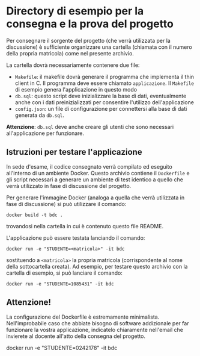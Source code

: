 # Directory di esempio per la consegna e la prova del progetto

Per consegnare il sorgente del progetto (che verrà utilizzata per la discussione) è sufficiente organizzare una cartella (chiamata con il numero della propria matricola) come nel presente archivio.

La cartella dovrà necessariamente contenere due file:

- `Makefile`: il makefile dovrà generare il programma che implementa il thin client in C. Il programma deve essere chiamato `applicazione`. Il `Makefile` di esempio genera l'applicazione in questo modo
- `db.sql`: questo script deve inizializzare la base di dati, eventualmente anche con i dati preinizializzati per consentire l'utilizzo dell'applicazione
- `config.json`: un file di configurazione per connettersi alla base di dati generata da `db.sql`.

**Attenzione**: `db.sql` deve anche creare gli utenti che sono necessari all'applicazione per funzionare.


## Istruzioni per testare l'applicazione

In sede d'esame, il codice consegnato verrà compilato ed eseguito all'interno di un ambiente Docker. Questo archivio contiene il `Dockerfile` e gli script necessari a generare un ambiente di test identico a quello che verrà utilizzato in fase di discussione del progetto.

Per generare l'immagine Docker (analoga a quella che verrà utilizzata in fase di discussione) si può utilizzare il comando:

    docker build -t bdc .

trovandosi nella cartella in cui è contenuto questo file README.

L'applicazione può essere testata lanciando il comando:

    docker run -e "STUDENTE=<matricola>" -it bdc

sostituendo a `<matricola>` la propria matricola (corrispondente al nome della sottocartella creata). Ad esempio, per testare questo archivio con la cartella di esempio, si può lanciare il comando:

    docker run -e "STUDENTE=1085431" -it bdc


## Attenzione!

La configurazione del Dockerfile è estremamente minimalista. Nell'improbabile caso che abbiate bisogno di software addizionale per far funzionare la vostra applicazione, indicatelo chiaramente nell'email che invierete al docente all'atto della consegna del progetto.

docker run -e "STUDENTE=0242178" -it bdc
